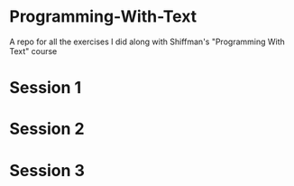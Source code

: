 # Programming-With-Text
A repo for all the exercises I did along with Shiffman's "Programming With Text" course

# Session 1

# Session 2

# Session 3
